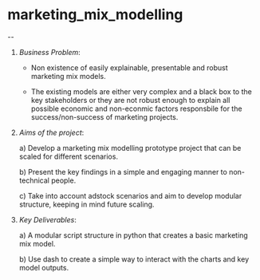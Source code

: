 # marketing_mix_modelling

--

1. *Business Problem*:
   
    - Non existence of easily explainable, presentable and robust
      marketing mix models.

    - The existing models are either very complex and a black box to the
      key stakeholders or they are not robust enough to explain all
      possible economic and non-econmic factors responsbile for the
      success/non-success of marketing projects.

2. *Aims of the project*:
   
      a) Develop a marketing mix modelling prototype project that can be
         scaled for different scenarios.

      b) Present the key findings in a simple and engaging manner to non-
         technical people.

      c) Take into account adstock scenarios and aim to develop modular 
         structure, keeping in mind future scaling.

3. *Key Deliverables*:
   
      a) A modular script structure in python that creates a basic 
         marketing mix model.

      b) Use dash to create a simple way to interact with the charts and 
         key model outputs.
